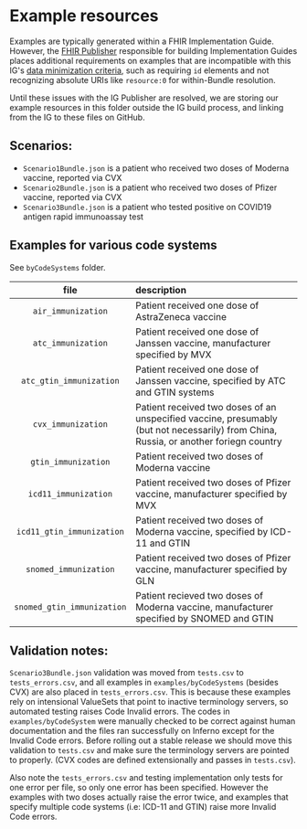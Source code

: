 # Example resources

Examples are typically generated within a FHIR Implementation Guide. However, the [FHIR Publisher](https://confluence.hl7.org/display/FHIR/IG+Publisher+Documentation) responsible for building Implementation Guides places additional requirements on examples that are incompatible with this IG's [data minimization criteria](http://build.fhir.org/ig/dvci/vaccine-credential-ig/branches/main/conformance.html#data-minimization), such as requiring `id` elements and not recognizing absolute URIs like `resource:0` for within-Bundle resolution.

Until these issues with the IG Publisher are resolved, we are storing our example resources in this folder outside the IG build process, and linking from the IG to these files on GitHub.

## Scenarios:
 - `Scenario1Bundle.json` is a patient who received two doses of Moderna vaccine, reported via CVX
 - `Scenario2Bundle.json` is a patient who received two doses of Pfizer vaccine, reported via CVX
 - `Scenario3Bundle.json` is a patient who tested positive on COVID19 antigen rapid immunoassay test

## Examples for various code systems

See `byCodeSystems` folder.

| file                       | description                                      |
|:--------------------------:|:-------------------------------------------------|
| `air_immunization`         | Patient received one dose of AstraZeneca vaccine |
| `atc_immunization`         | Patient received one dose of Janssen vaccine, manufacturer specified by MVX     |
| `atc_gtin_immunization`    | Patient received one dose of Janssen vaccine, specified by ATC and GTIN systems |
| `cvx_immunization`         | Patient received two doses of an unspecified vaccine, presumably (but not necessarily) from China, Russia, or another foriegn country |
| `gtin_immunization`        | Patient received two doses of Moderna vaccine    |
| `icd11_immunization`       | Patient received two doses of Pfizer vaccine, manufacturer specified by MVX     |
| `icd11_gtin_immunization`  | Patient received two doses of Moderna vaccine, specified by ICD-11 and GTIN     |
| `snomed_immunization`      | Patient received two doses of Pfizer vaccine, manufacturer specified by GLN     |
| `snomed_gtin_immunization` | Patient recieved two doses of Moderna vaccine, manufacturer specified by SNOMED and GTIN |


## Validation notes:
`Scenario3Bundle.json` validation was moved from `tests.csv` to `tests_errors.csv`, and all examples in `examples/byCodeSystems` (besides CVX) are also placed in `tests_errors.csv`. This
is because these examples rely on intensional ValueSets that point to inactive terminology servers, so automated testing raises Code Invalid errors. The codes in `examples/byCodeSystem` were 
manually checked to be correct against human documentation and the files ran successfully on Inferno except for the Invalid Code errors. Before rolling out a stable release we should move this
validation to `tests.csv` and make sure the terminology servers are pointed to properly. (CVX codes are defined extensionally and passes in `tests.csv`).

Also note the `tests_errors.csv` and testing implementation only tests for one error per file, so only one error has been specified. However the examples with two doses actually raise the
error twice, and examples that specify multiple code systems (i.e: ICD-11 and GTIN) raise more Invalid Code errors. 
